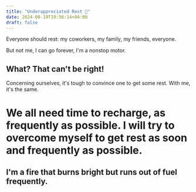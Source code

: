 ```yaml
---
title: "Underappreciated Rest 🤖"
date: 2024-08-19T19:56:14+04:00
draft: false
---
```

Everyone should rest: my coworkers, my family, my friends, everyone.

But not me, I can go forever, I'm a nonstop motor.

## What? That can't be right!

Concerning ourselves, it's tough to convince one to get some rest. With me, it's the same.

# We all need time to recharge, as frequently as possible. I will try to overcome myself to get rest as soon and frequently as possible. 

## I'm a fire that burns bright but runs out of fuel frequently.